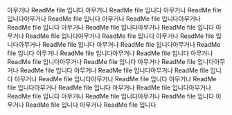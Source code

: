 아무거나 ReadMe file 입니다
아무거나 ReadMe file 입니다
아무거나 ReadMe file 입니다아무거나 ReadMe file 입니다
아무거나 ReadMe file 입니다아무거나 ReadMe file 입니다
아무거나 ReadMe file 입니다아무거나 ReadMe file 입니다
아무거나 ReadMe file 입니다아무거나 ReadMe file 입니다
아무거나 ReadMe file 입니다아무거나 ReadMe file 입니다
아무거나 ReadMe file 입니다아무거나 ReadMe file 입니다
아무거나 ReadMe file 입니다아무거나 ReadMe file 입니다
아무거나 ReadMe file 입니다아무거나 ReadMe file 입니다
아무거나 ReadMe file 입니다아무거나 ReadMe file 입니다
아무거나 ReadMe file 입니다아무거나 ReadMe file 입니다
아무거나 ReadMe file 입니다아무거나 ReadMe file 입니다
아무거나 ReadMe file 입니다아무거나 ReadMe file 입니다
아무거나 ReadMe file 입니다아무거나 ReadMe file 입니다
아무거나 ReadMe file 입니다아무거나 ReadMe file 입니다
아무거나 ReadMe file 입니다
아무거나 ReadMe file 입니다
